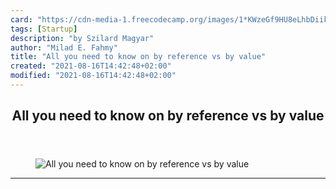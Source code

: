 ```yaml
---
card: "https://cdn-media-1.freecodecamp.org/images/1*KWzeGf9HU8eLhbDiikaobg.jpeg"
tags: [Startup]
description: "by Szilard Magyar"
author: "Milad E. Fahmy"
title: "All you need to know on by reference vs by value"
created: "2021-08-16T14:42:48+02:00"
modified: "2021-08-16T14:42:48+02:00"
---
```

<div class="site-wrapper">
<main id="site-main" class="site-main outer">
<div class="inner">
<article class="post-full post tag-startup tag-programming tag-tech tag-life-lessons tag-web-development ">
<header class="post-full-header">
<h1 class="post-full-title">All you need to know on by reference vs by value</h1>
</header>
<figure class="post-full-image">
<picture>
<source media="(max-width: 700px)" sizes="1px" srcset="data:image/gif;base64,R0lGODlhAQABAIAAAAAAAP///yH5BAEAAAAALAAAAAABAAEAAAIBRAA7 1w">
<source media="(min-width: 701px)" sizes="(max-width: 800px) 400px,
(max-width: 1170px) 700px,
1400px" srcset="https://cdn-media-1.freecodecamp.org/images/1*KWzeGf9HU8eLhbDiikaobg.jpeg 300w,
https://cdn-media-1.freecodecamp.org/images/1*KWzeGf9HU8eLhbDiikaobg.jpeg 600w,
https://cdn-media-1.freecodecamp.org/images/1*KWzeGf9HU8eLhbDiikaobg.jpeg 1000w,
https://cdn-media-1.freecodecamp.org/images/1*KWzeGf9HU8eLhbDiikaobg.jpeg 2000w">
<img onerror="this.style.display='none'" src="https://cdn-media-1.freecodecamp.org/images/1*KWzeGf9HU8eLhbDiikaobg.jpeg" alt="All you need to know on by reference vs by value">
</picture>
</figure>
<section class="post-full-content">
<div class="post-content medium-migrated-article">
</div>
<hr>
</section>
</article>
</div>
</main>
</div>
<!-- Google Tag Manager (noscript) -->
<!-- End Google Tag Manager (noscript) -->

